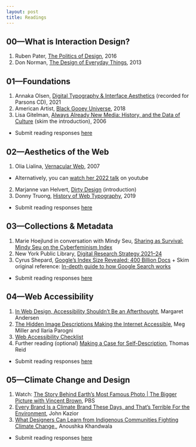 ```yaml
---
layout: post
title: Readings
---
```


## 00—What is Interaction Design?
1. Ruben Pater, [The Politics of Design](http://www.untold-stories.net/?p=The-Politics-of-Design), 2016 
2. Don Norman, [The Design of Everyday Things](https://web.media.mit.edu/~ascii/papers/norman_chapter1_2013.pdf), 2013


## 01—Foundations
1.  Annaka Olsen, [Digital Typography & Interface Aesthetics](https://vimeo.com/amtparsons/review/507335385/ae7e1387ec) (recorded for Parsons CD), 2021
2. American Artist, [Black Gooey Universe](https://unbag.net/end/black-gooey-universe/), 2018 
3. Lisa Gitelman, [Always Already New Media: History, and the Data of Culture](https://www.mediastudies.asia/wp-content/uploads/2016/10/Gitelman-Always-Already-New-Intro-excerpts.pdf) (skim the introduction), 2006 

- Submit reading responses [here](https://docs.google.com/document/d/14SPURa9guJwSUJS3rdpiQyJd6Df_6NxKSDGkP5HI5f8)

## 02—Aesthetics of the Web
1.  Olia Lialina, [Vernacular Web](http://art.teleportacia.org/observation/vernacular/), 2007
- Alternatively, you can [watch her 2022 talk](https://www.youtube.com/watch?v=_hFMOSmonvU) on youtube
2. Marjanne van Helvert, [Dirty Design](https://dirty-design.net/dirtydesign.html) (introduction) 
3. Donny Truong, [History of Web Typography](https://prowebtype.com/history/), 2019

- Submit reading responses [here](https://docs.google.com/document/d/14SPURa9guJwSUJS3rdpiQyJd6Df_6NxKSDGkP5HI5f8)


## 03—Collections & Metadata
1.  Marie Hoejlund in conversation with Mindy Seu, [Sharing as Survival: Mindy Seu on the Cyberfeminism Index](https://walkerart.org/magazine/sharing-as-survival-mindy-seu-cyberfeminism-index)
2. New York Public Library, [Digital Research Strategy 2021–24](https://www.nypl.org/digital-research/strategy) 
3. Cyrus Shepard, [Google’s Index Size Revealed: 400 Billion Docs](https://zyppy.com/seo/google-index-size/) + Skim original reference: [In-depth guide to how Google Search works](https://developers.google.com/search/docs/fundamentals/how-search-works)

- Submit reading responses [here](https://docs.google.com/document/d/1rJIwVwsTIiZjRfd3gDo1aUjUQUZGbYveoz5Qipr7Z6M)

## 04—Web Accessibility
1.  [In Web Design, Accessibility Shouldn’t Be an Afterthought](https://eyeondesign.aiga.org/in-web-design-accessibility-shouldnt-be-an-afterthought/), Margaret Andersen
2.  [The Hidden Image Descriptions Making the Internet Accessible](https://www.nytimes.com/interactive/2022/02/18/arts/alt-text-images-descriptions.html), Meg Miller and Ilaria Parogni 
3.  [Web Accessibility Checklist](https://www.webaccessibilitychecklist.com/) 
4.  Further reading (optional) [Making a Case for Self-Description](https://disabilityvisibilityproject.com/2022/04/12/making-a-case-for-self-description-its-not-about-eye-candy/amp/), Thomas Reid


- Submit reading responses [here](https://docs.google.com/document/d/1PdB98zLImBAG7iRXSG8bpLaz4abQHVyQDDNEIf2JGa0)

 
## 05—Climate Change and Design
1.  Watch: [The Story Behind Earth’s Most Famous Photo | The Bigger Picture with Vincent Brown](https://www.youtube.com/watch?v=Wnr4RJxDifw&t), PBS
2.  [Every Brand Is a Climate Brand These Days, and That’s Terrible For the Environment](https://eyeondesign.aiga.org/every-brand-is-a-climate-brand-these-days-and-thats-terrible-for-the-environment/), John Kazior 
3.  [What Designers Can Learn from Indigenous Communities Fighting Climate Change,](https://eyeondesign.aiga.org/what-designers-can-learn-from-indigenous-communities-fighting-climate-change/),  Anoushka Khandwala


- Submit reading responses [here](https://docs.google.com/document/d/1xWcvLGTtUwXcMvDu3PwZsYm8bm11KCCAqqOerEaiVGA)

 


 

